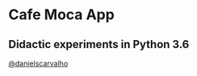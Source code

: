 # Cafe Moca App
## Didactic experiments in Python 3.6

[@danielscarvalho](http://www.twitter.com/danielscarvalho "@danielscarvalho") 

